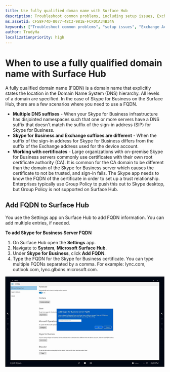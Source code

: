 ```yaml
---
title: Use fully qualified doman name with Surface Hub
description: Troubleshoot common problems, including setup issues, Exchange ActiveSync errors.
ms.assetid: CF58F74D-8077-48C3-981E-FCFDCA34B34A
keywords: ["Troubleshoot common problems", "setup issues", "Exchange ActiveSync errors"]
author: TrudyHa
localizationpriority: high
---
```


# When to use a fully qualified domain name with Surface Hub

A fully qualified domain name (FQDN) is a domain name that explicitly states the location in the Domain Name System (DNS) hierarchy. All levels of a domain are specified. In the case of Skype for Business on the Surface Hub, there are a few scenarios where you need to use a FQDN.
- **Multiple DNS suffixes** - When your Skype for Business infrastructure has disjointed namespaces such that one or more servers have a DNS suffix that doesn't match the suffix of the sign-in address (SIP) for Skype for Business.  
- **Skype for Business and Exchange suffixes are different** - When the suffix of the sign-in address for Skype for Business differs from the suffix of the Exchange address used for the device account.
- **Working with certificates** - Large organizations with on-premise Skype for Business servers commonly use certificates with their own root certificate authority (CA). It is common for the CA domain to be different than the domain of the Skype for Business server which causes the certificate to not be trusted, and sign-in fails.  The Skype app needs to know the FQDN of the certificate in order to set up a trust relationship. Enterprises typically use Group Policy to push this out to Skype desktop, but Group Policy is not supported on Surface Hub.

## Add FQDN to Surface Hub 

You use the Settings app on Surface Hub to add FQDN information. You can add multiple entries, if needed. 

**To add Skype for Business Server FQDN**</br>
1. On Surface Hub open the **Settings** app.
2. Navigate to **System**, **Microsoft Surface Hub**. 
3. Under **Skype for Business**, click **Add FQDN**. 
4. Type the FQDN for the Skype for Business certificate. You can type multiple FQDNs separated by a comma. For example: lync.com, outlook.com, lync.glbdns.microsoft.com. 

 ![Add Skype for Business FQDN to Settings](images/system-settings-add-fqdn.png)